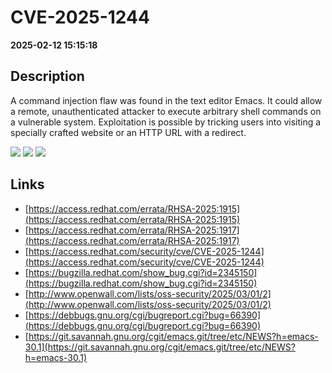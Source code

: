 # CVE-2025-1244

**2025-02-12 15:15:18**

## Description
A command injection flaw was found in the text editor Emacs. It could allow a remote, unauthenticated attacker to execute arbitrary shell commands on a vulnerable system. Exploitation is possible by tricking users into visiting a specially crafted website or an HTTP URL with a redirect.

![](https://img.shields.io/static/v1?label=Score&message=8.8&color=red)
![](https://img.shields.io/static/v1?label=Severity&message=HIGH&color=red)
![](https://img.shields.io/static/v1?label=CWE&message=RCE&color=green)

## Links
- [https://access.redhat.com/errata/RHSA-2025:1915](https://access.redhat.com/errata/RHSA-2025:1915)
- [https://access.redhat.com/errata/RHSA-2025:1917](https://access.redhat.com/errata/RHSA-2025:1917)
- [https://access.redhat.com/security/cve/CVE-2025-1244](https://access.redhat.com/security/cve/CVE-2025-1244)
- [https://bugzilla.redhat.com/show_bug.cgi?id=2345150](https://bugzilla.redhat.com/show_bug.cgi?id=2345150)
- [http://www.openwall.com/lists/oss-security/2025/03/01/2](http://www.openwall.com/lists/oss-security/2025/03/01/2)
- [https://debbugs.gnu.org/cgi/bugreport.cgi?bug=66390](https://debbugs.gnu.org/cgi/bugreport.cgi?bug=66390)
- [https://git.savannah.gnu.org/cgit/emacs.git/tree/etc/NEWS?h=emacs-30.1](https://git.savannah.gnu.org/cgit/emacs.git/tree/etc/NEWS?h=emacs-30.1)
